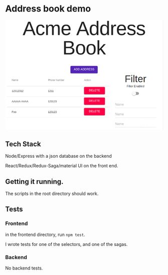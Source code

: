 # Address book demo

![screenshot](./screenshot.png)

## Tech Stack

Node/Express with a json database on the backend

React/Redux/Redux-Saga/material UI on the front end. 

## Getting it running. 

The scripts in the root directory should work. 


## Tests

### Frontend

in the frontend directory, run `npm test`. 

I wrote tests for one of the selectors, and one of the sagas. 

### Backend
 
No backend tests. 

